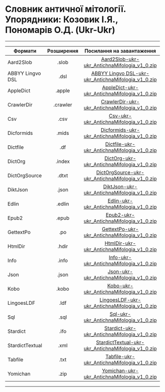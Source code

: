 # Словник античної мітології. Упорядники: Козовик І.Я., Пономарів О.Д. (Ukr-Ukr)
---------------------------------------------------------------------------------------
| Формати          | Розширення | Посилання на завантаження                           |
-------------------|:----------:|:---------------------------------------------------:|
| Aard2Slob        |  .slob     | [Aard2Slob-ukr-ukr_AntichnaMifologia_v1_0.zip](https://github.com/bakustarver/ukr-dictionaries-list-opensource/releases/download/0.2/Aard2Slob-ukr-ukr_AntichnaMifologia_v1_0.zip) |
| ABBYY Lingvo DSL |  .dsl      | [ABBYY Lingvo DSL-ukr-ukr_AntichnaMifologia_v1_0.zip](https://github.com/bakustarver/ukr-dictionaries-list-opensource/releases/download/0.2/ABBYY-Lingvo-DSL-ukr-ukr_AntichnaMifologia_v1_0.zip) |
| AppleDict        |  .apple    | [AppleDict-ukr-ukr_AntichnaMifologia_v1_0.zip](https://github.com/bakustarver/ukr-dictionaries-list-opensource/releases/download/0.2/AppleDict-ukr-ukr_AntichnaMifologia_v1_0.zip) |
| CrawlerDir       |  .crawler  | [CrawlerDir-ukr-ukr_AntichnaMifologia_v1_0.zip](https://github.com/bakustarver/ukr-dictionaries-list-opensource/releases/download/0.2/CrawlerDir-ukr-ukr_AntichnaMifologia_v1_0.zip) |
| Csv              |  .csv      | [Csv-ukr-ukr_AntichnaMifologia_v1_0.zip](https://github.com/bakustarver/ukr-dictionaries-list-opensource/releases/download/0.2/Csv-ukr-ukr_AntichnaMifologia_v1_0.zip) |
| Dicformids       |  .mids     | [Dicformids-ukr-ukr_AntichnaMifologia_v1_0.zip](https://github.com/bakustarver/ukr-dictionaries-list-opensource/releases/download/0.2/Dicformids-ukr-ukr_AntichnaMifologia_v1_0.zip) |
| Dictfile         |  .df       | [Dictfile-ukr-ukr_AntichnaMifologia_v1_0.zip](https://github.com/bakustarver/ukr-dictionaries-list-opensource/releases/download/0.2/Dictfile-ukr-ukr_AntichnaMifologia_v1_0.zip) |
| DictOrg          |  .index    | [DictOrg-ukr-ukr_AntichnaMifologia_v1_0.zip](https://github.com/bakustarver/ukr-dictionaries-list-opensource/releases/download/0.2/DictOrg-ukr-ukr_AntichnaMifologia_v1_0.zip) |
| DictOrgSource    |  .dtxt     | [DictOrgSource-ukr-ukr_AntichnaMifologia_v1_0.zip](https://github.com/bakustarver/ukr-dictionaries-list-opensource/releases/download/0.2/DictOrgSource-ukr-ukr_AntichnaMifologia_v1_0.zip) |
| DiktJson         |  .json     | [DiktJson-ukr-ukr_AntichnaMifologia_v1_0.zip](https://github.com/bakustarver/ukr-dictionaries-list-opensource/releases/download/0.2/DiktJson-ukr-ukr_AntichnaMifologia_v1_0.zip) |
| Edlin            |  .edlin    | [Edlin-ukr-ukr_AntichnaMifologia_v1_0.zip](https://github.com/bakustarver/ukr-dictionaries-list-opensource/releases/download/0.2/Edlin-ukr-ukr_AntichnaMifologia_v1_0.zip) |
| Epub2            |  .epub     | [Epub2-ukr-ukr_AntichnaMifologia_v1_0.zip](https://github.com/bakustarver/ukr-dictionaries-list-opensource/releases/download/0.2/Epub2-ukr-ukr_AntichnaMifologia_v1_0.zip) |
| GettextPo        |  .po       | [GettextPo-ukr-ukr_AntichnaMifologia_v1_0.zip](https://github.com/bakustarver/ukr-dictionaries-list-opensource/releases/download/0.2/GettextPo-ukr-ukr_AntichnaMifologia_v1_0.zip) |
| HtmlDir          |  .hdir     | [HtmlDir-ukr-ukr_AntichnaMifologia_v1_0.zip](https://github.com/bakustarver/ukr-dictionaries-list-opensource/releases/download/0.2/HtmlDir-ukr-ukr_AntichnaMifologia_v1_0.zip) |
| Info             |  .info     | [Info-ukr-ukr_AntichnaMifologia_v1_0.zip](https://github.com/bakustarver/ukr-dictionaries-list-opensource/releases/download/0.2/Info-ukr-ukr_AntichnaMifologia_v1_0.zip) |
| Json             |  .json     | [Json-ukr-ukr_AntichnaMifologia_v1_0.zip](https://github.com/bakustarver/ukr-dictionaries-list-opensource/releases/download/0.2/Json-ukr-ukr_AntichnaMifologia_v1_0.zip) |
| Kobo             |  .kobo     | [Kobo-ukr-ukr_AntichnaMifologia_v1_0.zip](https://github.com/bakustarver/ukr-dictionaries-list-opensource/releases/download/0.2/Kobo-ukr-ukr_AntichnaMifologia_v1_0.zip) |
| LingoesLDF       |  .ldf      | [LingoesLDF-ukr-ukr_AntichnaMifologia_v1_0.zip](https://github.com/bakustarver/ukr-dictionaries-list-opensource/releases/download/0.2/LingoesLDF-ukr-ukr_AntichnaMifologia_v1_0.zip) |
| Sql              |  .sql      | [Sql-ukr-ukr_AntichnaMifologia_v1_0.zip](https://github.com/bakustarver/ukr-dictionaries-list-opensource/releases/download/0.2/Sql-ukr-ukr_AntichnaMifologia_v1_0.zip) |
| Stardict         |  .ifo      | [Stardict-ukr-ukr_AntichnaMifologia_v1_0.zip](https://github.com/bakustarver/ukr-dictionaries-list-opensource/releases/download/0.2/Stardict-ukr-ukr_AntichnaMifologia_v1_0.zip) |
| StardictTextual  |  .xml      | [StardictTextual-ukr-ukr_AntichnaMifologia_v1_0.zip](https://github.com/bakustarver/ukr-dictionaries-list-opensource/releases/download/0.2/StardictTextual-ukr-ukr_AntichnaMifologia_v1_0.zip) |
| Tabfile          |  .txt      | [Tabfile-ukr-ukr_AntichnaMifologia_v1_0.zip](https://github.com/bakustarver/ukr-dictionaries-list-opensource/releases/download/0.2/Tabfile-ukr-ukr_AntichnaMifologia_v1_0.zip) |
| Yomichan         |  .zip      | [Yomichan-ukr-ukr_AntichnaMifologia_v1_0.zip](https://github.com/bakustarver/ukr-dictionaries-list-opensource/releases/download/0.2/Yomichan-ukr-ukr_AntichnaMifologia_v1_0.zip) |
---------------------------------------------------------------------------------------
